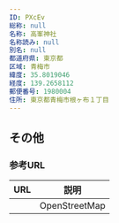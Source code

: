 ```yaml
---
ID: PXcEv
総称: null
名称: 高峯神社
名称読み: null
別名: null
都道府県: 東京都
区域: 青梅市
緯度: 35.8019046
経度: 139.2658112
郵便番号: 1980004
住所: 東京都青梅市根ヶ布１丁目
---
```


## その他

### 参考URL

| URL | 説明          |
| --- | ------------- |
|     | OpenStreetMap |
